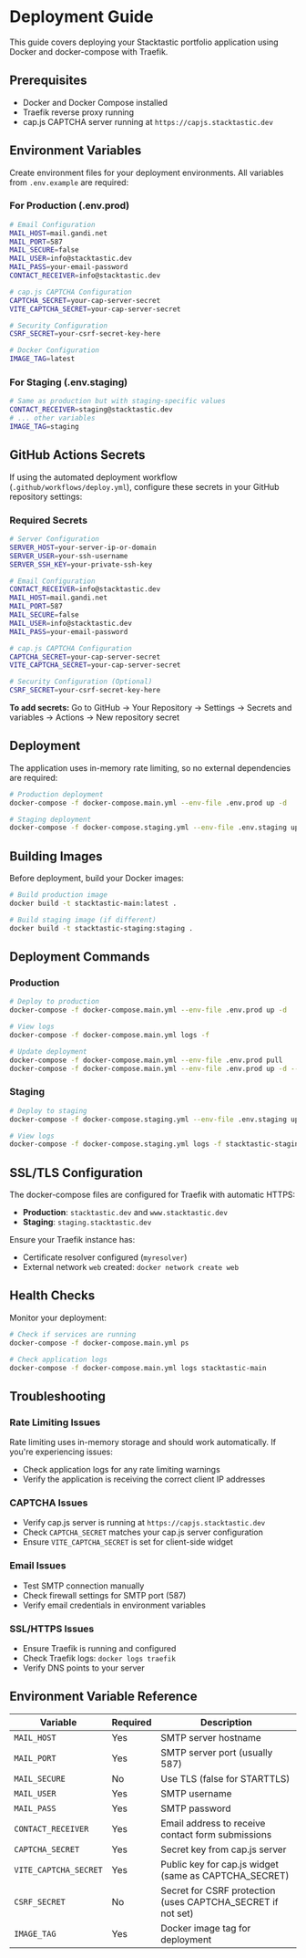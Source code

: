 # Deployment Guide

This guide covers deploying your Stacktastic portfolio application using Docker and docker-compose with Traefik.

## Prerequisites

- Docker and Docker Compose installed
- Traefik reverse proxy running
- cap.js CAPTCHA server running at `https://capjs.stacktastic.dev`

## Environment Variables

Create environment files for your deployment environments. All variables from `.env.example` are required:

### For Production (.env.prod)

```bash
# Email Configuration
MAIL_HOST=mail.gandi.net
MAIL_PORT=587
MAIL_SECURE=false
MAIL_USER=info@stacktastic.dev
MAIL_PASS=your-email-password
CONTACT_RECEIVER=info@stacktastic.dev

# cap.js CAPTCHA Configuration
CAPTCHA_SECRET=your-cap-server-secret
VITE_CAPTCHA_SECRET=your-cap-server-secret

# Security Configuration
CSRF_SECRET=your-csrf-secret-key-here

# Docker Configuration
IMAGE_TAG=latest
```

### For Staging (.env.staging)

```bash
# Same as production but with staging-specific values
CONTACT_RECEIVER=staging@stacktastic.dev
# ... other variables
IMAGE_TAG=staging
```

## GitHub Actions Secrets

If using the automated deployment workflow (`.github/workflows/deploy.yml`), configure these secrets in your GitHub repository settings:

### Required Secrets

```bash
# Server Configuration
SERVER_HOST=your-server-ip-or-domain
SERVER_USER=your-ssh-username
SERVER_SSH_KEY=your-private-ssh-key

# Email Configuration
CONTACT_RECEIVER=info@stacktastic.dev
MAIL_HOST=mail.gandi.net
MAIL_PORT=587
MAIL_SECURE=false
MAIL_USER=info@stacktastic.dev  
MAIL_PASS=your-email-password

# cap.js CAPTCHA Configuration
CAPTCHA_SECRET=your-cap-server-secret
VITE_CAPTCHA_SECRET=your-cap-server-secret

# Security Configuration (Optional)
CSRF_SECRET=your-csrf-secret-key-here
```

**To add secrets:** Go to GitHub → Your Repository → Settings → Secrets and variables → Actions → New repository secret

## Deployment

The application uses in-memory rate limiting, so no external dependencies are required:

```bash
# Production deployment
docker-compose -f docker-compose.main.yml --env-file .env.prod up -d

# Staging deployment
docker-compose -f docker-compose.staging.yml --env-file .env.staging up -d
```

## Building Images

Before deployment, build your Docker images:

```bash
# Build production image
docker build -t stacktastic-main:latest .

# Build staging image (if different)
docker build -t stacktastic-staging:staging .
```

## Deployment Commands

### Production

```bash
# Deploy to production
docker-compose -f docker-compose.main.yml --env-file .env.prod up -d

# View logs
docker-compose -f docker-compose.main.yml logs -f

# Update deployment
docker-compose -f docker-compose.main.yml --env-file .env.prod pull
docker-compose -f docker-compose.main.yml --env-file .env.prod up -d --force-recreate
```

### Staging

```bash
# Deploy to staging
docker-compose -f docker-compose.staging.yml --env-file .env.staging up -d

# View logs
docker-compose -f docker-compose.staging.yml logs -f stacktastic-staging
```

## SSL/TLS Configuration

The docker-compose files are configured for Traefik with automatic HTTPS:

- **Production**: `stacktastic.dev` and `www.stacktastic.dev`
- **Staging**: `staging.stacktastic.dev`

Ensure your Traefik instance has:

- Certificate resolver configured (`myresolver`)
- External network `web` created: `docker network create web`

## Health Checks

Monitor your deployment:

```bash
# Check if services are running
docker-compose -f docker-compose.main.yml ps

# Check application logs
docker-compose -f docker-compose.main.yml logs stacktastic-main
```

## Troubleshooting

### Rate Limiting Issues

Rate limiting uses in-memory storage and should work automatically. If you're experiencing issues:

- Check application logs for any rate limiting warnings
- Verify the application is receiving the correct client IP addresses

### CAPTCHA Issues

- Verify cap.js server is running at `https://capjs.stacktastic.dev`
- Check `CAPTCHA_SECRET` matches your cap.js server configuration
- Ensure `VITE_CAPTCHA_SECRET` is set for client-side widget

### Email Issues

- Test SMTP connection manually
- Check firewall settings for SMTP port (587)
- Verify email credentials in environment variables

### SSL/HTTPS Issues

- Ensure Traefik is running and configured
- Check Traefik logs: `docker logs traefik`
- Verify DNS points to your server

## Environment Variable Reference

| Variable              | Required | Description                                                 |
| --------------------- | -------- | ----------------------------------------------------------- |
| `MAIL_HOST`           | Yes      | SMTP server hostname                                        |
| `MAIL_PORT`           | Yes      | SMTP server port (usually 587)                              |
| `MAIL_SECURE`         | No       | Use TLS (false for STARTTLS)                                |
| `MAIL_USER`           | Yes      | SMTP username                                               |
| `MAIL_PASS`           | Yes      | SMTP password                                               |
| `CONTACT_RECEIVER`    | Yes      | Email address to receive contact form submissions           |
| `CAPTCHA_SECRET`      | Yes      | Secret key from cap.js server                               |
| `VITE_CAPTCHA_SECRET` | Yes      | Public key for cap.js widget (same as CAPTCHA_SECRET)       |
| `CSRF_SECRET`         | No       | Secret for CSRF protection (uses CAPTCHA_SECRET if not set) |
| `IMAGE_TAG`           | Yes      | Docker image tag for deployment                             |

